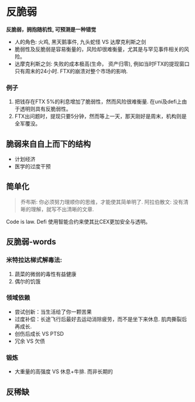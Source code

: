 # 反脆弱

**反脆弱，拥抱随机性, 可预测是一种错觉**

- 人的角色: 火鸡, 黑天鹅事件, 九头蛇怪 VS 达摩克利斯之剑
- 脆弱性及反脆弱是容易衡量的，风险却很难衡量，尤其是与罕见事件相关的风险。
- 达摩克利斯之剑: 失败的成本极高(生命， 资产归零), 例如当时FTX的提现窗口只有周末的24小时. FTX的崩溃对整个市场的影响.

### 例子
1. 把钱存在FTX 5%的利息增加了脆弱性，然而风险很难衡量. 在uni及defi上由于透明则具有反脆弱性。
2. FTX出问题时，提现只要5分钟，然而等上一天，那天刚好是周末，机构则是全军覆没。
## 脆弱来自自上而下的结构
- 计划经济
- 医学的过度干预

## 简单化
> 乔布斯: 你必须努力理顺你的思维，才能使其简单明了.
> 阿拉伯散文: 没有清晰的理解，就写不出清晰的文章.

Code is law.
Defi 使用智能合约来使其比CEX更加安全与透明。

## 反脆弱-words 

### 米特拉达梯式解毒法:
1. 蔬菜的微弱的毒性有益健康
2. 偶尔的饥饿

### 领域依赖
- 尝试创新：当生活给了你一颗苦果
- 过度补偿：长途飞行后最好去运动消除疲劳，而不是坐下来休息. 肌肉撕裂后再成长.
- 创伤后成长 VS PTSD
- 冗余 VS 欠债

### 锻炼
- 大重量的高强度 VS 休息+牛排. 而非长期的

## 反稀缺
